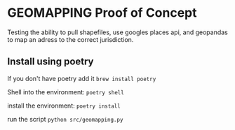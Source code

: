 # GEOMAPPING Proof of Concept

Testing the ability to pull shapefiles, use googles places api, and geopandas to map an adress to the correct jurisdiction. 


## Install using poetry 

If you don't have poetry add it
`brew install poetry`

Shell into the environment:
`poetry shell`

install the environment:
`poetry install`

run the script
`python src/geomapping.py`